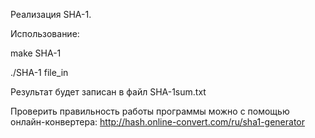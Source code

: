 Реализация SHA-1.

Использование:

make SHA-1

./SHA-1 file_in

Результат будет записан в файл SHA-1sum.txt

Проверить правильность работы программы можно с помощью онлайн-конвертера: http://hash.online-convert.com/ru/sha1-generator
